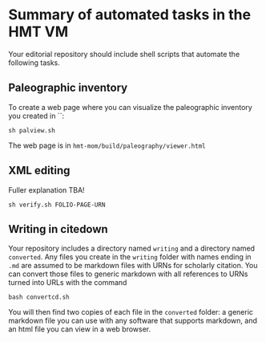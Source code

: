 # Summary of automated tasks in the HMT VM #

Your editorial repository should include shell scripts that automate the following tasks.

## Paleographic inventory ##

To create a web page where you can visualize the paleographic inventory you created in ``:

    sh palview.sh

The web page is in `hmt-mom/build/paleography/viewer.html`


## XML editing ##

Fuller explanation TBA!

    sh verify.sh FOLIO-PAGE-URN



## Writing in citedown ##

Your repository includes a directory named `writing` and a directory named `converted`.  Any files you create in the `writing` folder with names ending in `.md` are assumed to be markdown files with URNs for scholarly citation.    You can convert those files to generic markdown with all references to URNs turned into URLs with the command

    bash convertcd.sh

You will then find two copies of each file in the `converted` folder:  a generic markdown file you can use with any software that supports markdown, and an html file you can view in a web browser.
